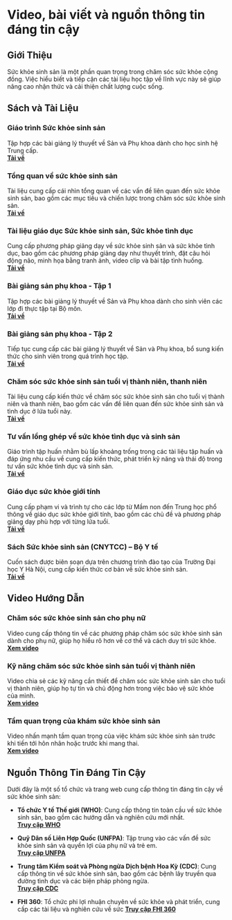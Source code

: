 # Video, bài viết và nguồn thông tin đáng tin cậy

## Giới Thiệu

Sức khỏe sinh sản là một phần quan trọng trong chăm sóc sức khỏe cộng đồng. Việc hiểu biết và tiếp cận các tài liệu học tập về lĩnh vực này sẽ giúp nâng cao nhận thức và cải thiện chất lượng cuộc sống.

## Sách và Tài Liệu

### Giáo trình Sức khỏe sinh sản  
Tập hợp các bài giảng lý thuyết về Sản và Phụ khoa dành cho học sinh hệ Trung cấp.  
[**Tải về**](https://ydmekong.edu.vn/public/upload/files/Library/12_GT_SK_SINH_SAN.pdf)  

### Tổng quan về sức khỏe sinh sản  
Tài liệu cung cấp cái nhìn tổng quan về các vấn đề liên quan đến sức khỏe sinh sản, bao gồm các mục tiêu và chiến lược trong chăm sóc sức khỏe sinh sản.  
[**Tải về**](https://storage-vnportal.vnpt.vn/nbh-ubnd/sitefolders/cdyte/pdf/gt-y-sy-da-khoa/4.-benh-hoc-san_230t_compressed.pdf)

### Tài liệu giáo dục Sức khỏe sinh sản, Sức khỏe tình dục  
Cung cấp phương pháp giảng dạy về sức khỏe sinh sản và sức khỏe tình dục, bao gồm các phương pháp giảng dạy như thuyết trình, đặt câu hỏi động não, minh họa bằng tranh ảnh, video clip và bài tập tình huống.  
[**Tải về**](https://sldtbxh.hochiminhcity.gov.vn/admin/Uploads/FileTinTuc/2020/10/Tai%20Lieu%20cho%20Giao%20vien%20-%20Giang%20vien%20-%20Suc%20Khoe%20Sinh%20San%20-%20Quyen%201_10193517453.pdf)

### Bài giảng sản phụ khoa - Tập 1  
Tập hợp các bài giảng lý thuyết về Sản và Phụ khoa dành cho sinh viên các lớp đi thực tập tại Bộ môn.  
[**Tải về**](https://xuatbanyhoc.vn/bai-giang-san-phu-khoa-tap-1-b10628.html)

### Bài giảng sản phụ khoa - Tập 2  
Tiếp tục cung cấp các bài giảng lý thuyết về Sản và Phụ khoa, bổ sung kiến thức cho sinh viên trong quá trình học tập.  
[**Tải về**](https://xuatbanyhoc.vn/bai-giang-san-phu-khoa-tap-2-b10629.html)

### Chăm sóc sức khỏe sinh sản tuổi vị thành niên, thanh niên  
Tài liệu cung cấp kiến thức về chăm sóc sức khỏe sinh sản cho tuổi vị thành niên và thanh niên, bao gồm các vấn đề liên quan đến sức khỏe sinh sản và tình dục ở lứa tuổi này.  
[**Tải về**](https://www.dieutri.vn/bgsanphukhoa/bai-giang-suc-khoe-sinh-san-vi-thanh-nien)

### Tư vấn lồng ghép về sức khỏe tình dục và sinh sản  
Giáo trình tập huấn nhằm bù lấp khoảng trống trong các tài liệu tập huấn và đáp ứng nhu cầu về cung cấp kiến thức, phát triển kỹ năng và thái độ trong tư vấn sức khỏe tình dục và sinh sản.  
[**Tải về**](https://asttmoh.vn/wp-content/uploads/2014/09/Tu-van-long-ghep_Tai-lieu-giang-vien.pdf)

### Giáo dục sức khỏe giới tính  
Cung cấp phạm vi và trình tự cho các lớp từ Mầm non đến Trung học phổ thông về giáo dục sức khỏe giới tính, bao gồm các chủ đề và phương pháp giảng dạy phù hợp với từng lứa tuổi.  
[**Tải về**](https://www.cps.edu/globalassets/cps-pages/services-and-supports/health-and-wellness/healthy-cps/health-instruction/sexual-education/sy2021-sexual-health-education-scope-and-sequence-k_hs-vietnamese.pdf)

### Sách Sức khỏe sinh sản (CNYTCC) – Bộ Y tế  
Cuốn sách được biên soạn dựa trên chương trình đào tạo của Trường Đại học Y Hà Nội, cung cấp kiến thức cơ bản về sức khỏe sinh sản.  
[**Tải về**](https://www.suckhoedoisong.vn/suc-khoe-sinh-san-cnytcc-bo-y-te-n1578.html)

## Video Hướng Dẫn

### Chăm sóc sức khỏe sinh sản cho phụ nữ  
Video cung cấp thông tin về các phương pháp chăm sóc sức khỏe sinh sản dành cho phụ nữ, giúp họ hiểu rõ hơn về cơ thể và cách duy trì sức khỏe.  
[**Xem video**](https://www.youtube.com/watch?v=by7lSJJeE70)

### Kỹ năng chăm sóc sức khỏe sinh sản tuổi vị thành niên  
Video chia sẻ các kỹ năng cần thiết để chăm sóc sức khỏe sinh sản cho tuổi vị thành niên, giúp họ tự tin và chủ động hơn trong việc bảo vệ sức khỏe của mình.  
[**Xem video**](https://www.youtube.com/watch?v=x_5E9MQW0VA)

### Tầm quan trọng của khám sức khỏe sinh sản  
Video nhấn mạnh tầm quan trọng của việc khám sức khỏe sinh sản trước khi tiến tới hôn nhân hoặc trước khi mang thai.  
[**Xem video**](https://www.youtube.com/watch?v=yHaZlZG-1DI)

## Nguồn Thông Tin Đáng Tin Cậy

Dưới đây là một số tổ chức và trang web cung cấp thông tin đáng tin cậy về sức khỏe sinh sản:

- **Tổ chức Y tế Thế giới (WHO)**: Cung cấp thông tin toàn cầu về sức khỏe sinh sản, bao gồm các hướng dẫn và nghiên cứu mới nhất.  
  [**Truy cập WHO**](https://www.who.int)

- **Quỹ Dân số Liên Hợp Quốc (UNFPA)**: Tập trung vào các vấn đề sức khỏe sinh sản và quyền lợi của phụ nữ và trẻ em.  
  [**Truy cập UNFPA**](https://www.unfpa.org)

- **Trung tâm Kiểm soát và Phòng ngừa Dịch bệnh Hoa Kỳ (CDC)**: Cung cấp thông tin về sức khỏe sinh sản, bao gồm các bệnh lây truyền qua đường tình dục và các biện pháp phòng ngừa.  
  [**Truy cập CDC**](https://www.cdc.gov)

- **FHI 360**: Tổ chức phi lợi nhuận chuyên về sức khỏe và phát triển, cung cấp các tài liệu và nghiên cứu về sức
  [**Truy cập FHI 360**](https://www.fhi360.org)
